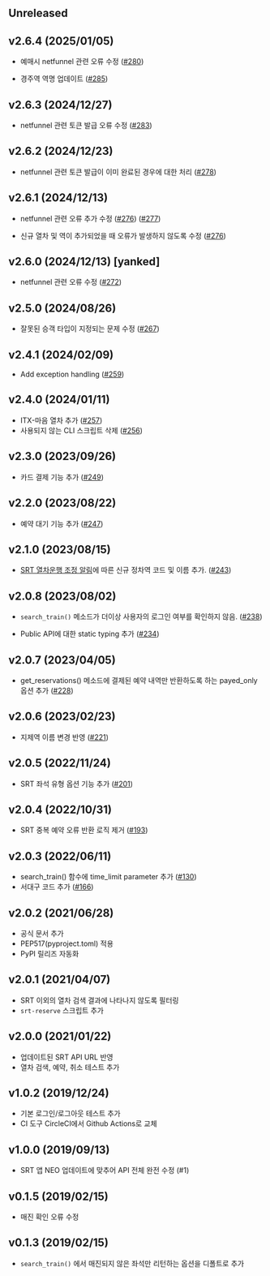 ## Unreleased

## v2.6.4 (2025/01/05)

- 예매시 netfunnel 관련 오류 수정
  ([#280](https://github.com/ryanking13/SRT/pull/280))

- 경주역 역명 업데이트
  ([#285](https://github.com/ryanking13/SRT/pull/285))

## v2.6.3 (2024/12/27)

- netfunnel 관련 토큰 발급 오류 수정
  ([#283](https://github.com/ryanking13/SRT/pull/283))

## v2.6.2 (2024/12/23)

- netfunnel 관련 토큰 발급이 이미 완료된 경우에 대한 처리
  ([#278](https://github.com/ryanking13/SRT/pull/278))

## v2.6.1 (2024/12/13)

- netfunnel 관련 오류 추가 수정
  ([#276](https://github.com/ryanking13/SRT/pull/276))
  ([#277](https://github.com/ryanking13/SRT/pull/277))

- 신규 열차 및 역이 추가되었을 때 오류가 발생하지 않도록 수정
  ([#276](https://github.com/ryanking13/SRT/pull/276))

## v2.6.0 (2024/12/13) [yanked]

- netfunnel 관련 오류 수정
  ([#272](https://github.com/ryanking13/SRT/pull/272))

## v2.5.0 (2024/08/26)

- 잘못된 승객 타입이 지정되는 문제 수정
  ([#267](https://github.com/ryanking13/SRT/pull/267))

## v2.4.1 (2024/02/09)

- Add exception handling
  ([#259](https://github.com/ryanking13/SRT/pull/259))

## v2.4.0 (2024/01/11)

- ITX-마음 열차 추가
  ([#257](https://github.com/ryanking13/SRT/pull/257))
- 사용되지 않는 CLI 스크립트 삭제
  ([#256](https://github.com/ryanking13/SRT/pull/256))

## v2.3.0 (2023/09/26)

- 카드 결제 기능 추가
  ([#249](https://github.com/ryanking13/SRT/pull/249))

## v2.2.0 (2023/08/22)

- 예약 대기 기능 추가
  ([#247](https://github.com/ryanking13/SRT/pull/247))

## v2.1.0 (2023/08/15)

- [SRT 열차운행 조정 알림](https://etk.srail.kr/cms/article/view.do?postNo=554&pageId=TK0502000000)에 따른 신규 정차역 코드 및 이름 추가.
  ([#243](https://github.com/ryanking13/SRT/pull/243))

## v2.0.8 (2023/08/02)

- `search_train()` 메소드가 더이상 사용자의 로그인 여부를 확인하지 않음.
  ([#238](https://github.com/ryanking13/SRT/pull/238))

- Public API에 대한 static typing 추가
  ([#234](https://github.com/ryanking13/SRT/pull/234))

## v2.0.7 (2023/04/05)

- get_reservations() 메소드에 결제된 예약 내역만 반환하도록 하는 payed_only 옵션 추가
  ([#228](https://github.com/ryanking13/SRT/pull/228))

## v2.0.6 (2023/02/23)

- 지제역 이름 변경 반영 ([#221](https://github.com/ryanking13/SRT/pull/221))

## v2.0.5 (2022/11/24)

- SRT 좌석 유형 옵션 기능 추가 ([#201](https://github.com/ryanking13/SRT/pull/201))

## v2.0.4 (2022/10/31)

- SRT 중복 예약 오류 반환 로직 제거 ([#193](https://github.com/ryanking13/SRT/pull/193))

## v2.0.3 (2022/06/11)

- search_train() 함수에 time_limit parameter 추가 ([#130](https://github.com/ryanking13/SRT/pull/130))
- 서대구 코드 추가 ([#166](https://github.com/ryanking13/SRT/pull/166))

## v2.0.2 (2021/06/28)

- 공식 문서 추가
- PEP517(pyproject.toml) 적용
- PyPI 릴리즈 자동화

## v2.0.1 (2021/04/07)

- SRT 이외의 열차 검색 결과에 나타나지 않도록 필터링
- `srt-reserve` 스크립트 추가

## v2.0.0 (2021/01/22)

- 업데이트된 SRT API URL 반영
- 열차 검색, 예약, 취소 테스트 추가

## v1.0.2 (2019/12/24)

- 기본 로그인/로그아웃 테스트 추가
- CI 도구 CircleCI에서 Github Actions로 교체

## v1.0.0 (2019/09/13)

- SRT 앱 NEO 업데이트에 맞추어 API 전체 완전 수정 (#1)

## v0.1.5 (2019/02/15)

- 매진 확인 오류 수정

## v0.1.3 (2019/02/15)

- `search_train()` 에서 매진되지 않은 좌석만 리턴하는 옵션을 디폴트로 추가
